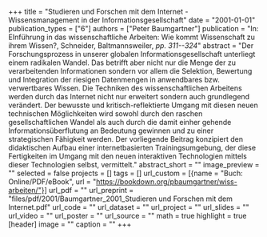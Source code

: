 +++
title = "Studieren und Forschen mit dem Internet - Wissensmanagement in der Informationsgesellschaft"
date = "2001-01-01"
publication_types = ["6"]
authors = ["Peter Baumgartner"]
publication = "In: EInführung in das wissenschaftliche Arbeiten: Wie kommt Wissenschaft zu ihrem Wissen?, Schneider, Baltmannsweiler, _pp. 311--324_"
abstract = "Der Forschungsprozess in unserer globalen Informationsgesellschaft unterliegt einem radikalen Wandel. Das betrifft aber nicht nur die Menge der zu verarbeitenden Informationen sondern vor allem die Selektion, Bewertung und Integration der riesigen Datenmengen in anwendbares bzw. verwertbares Wissen. Die Techniken des wissenschaftlichen Arbeitens werden durch das Internet nicht nur erweitert sondern auch grundlegend verändert. Der bewusste und kritisch-reflektierte Umgang mit diesen neuen technischen Möglichkeiten wird sowohl durch den raschen gesellschaftlichen Wandel als auch durch die damit einher gehende Informationsüberflutung an Bedeutung gewinnen und zu einer strategischen Fähigkeit werden. Der vorliegende Beitrag konzipiert den didaktischen Aufbau einer internetbasierten Trainingsumgebung, der diese Fertigkeiten im Umgang mit den neuen interaktiven Technologien mittels dieser Technologien selbst, vermittelt."
abstract_short = ""
image_preview = ""
selected = false
projects = []
tags = []
url_custom = [{name = "Buch: Online/PDF/eBook", url = "https://bookdown.org/pbaumgartner/wiss-arbeiten/"}]
url_pdf = ""
url_preprint = "files/pdf/2001/Baumgartner_2001_Studieren und Forschen mit dem Internet.pdf"
url_code = ""
url_dataset = ""
url_project = ""
url_slides = ""
url_video = ""
url_poster = ""
url_source = ""
math = true
highlight = true
[header]
image = ""
caption = ""
+++
